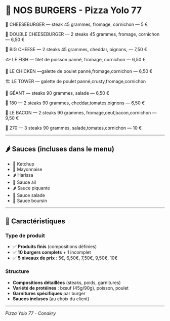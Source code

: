 # 🍔 NOS BURGERS - Pizza Yolo 77

🍔 CHEESEBURGER — steak 45 grammes, fromage, cornichon — 5 €

🍔 DOUBLE CHEESEBURGER — 2 steaks 45 grammes, fromage, cornichon — 6,50 €

🧀 BIG CHEESE — 2 steaks 45 grammes, cheddar, oignons, — 7,50 €

🐟 LE FISH — filet de poisson panné, fromage, cornichon — 6,50 €

🍗 LE CHICKEN —galette de poulet panné,fromage,cornichon  — 6,50 €

🏗️ LE TOWER — galette de poulet panné,crusty,fromage,cornichon 


🍔 GÉANT —  steaks 90 grammes, salade —  6,50 €

🍔 180 —   2 steaks 90 grammes, cheddar,tomates,oignons —  6,50 €

🥓 LE BACON — 2 steaks 90 grammes, fromage,oeuf,bacon,cornichon —  9,50 €

🍔 270 — 3 steaks 90 grammes, salade,tomates,cornichon —  10 €

---

## 🌶️ **Sauces** (incluses dans le menu)

- 🍅 Ketchup
- 🥄 Mayonnaise
- 🌶️ Harissa
- 🧄 Sauce ail
- 🌶️ Sauce piquante
- 🥗 Sauce salade
- 🧈 Sauce boursin

---

## 📝 **Caractéristiques**

### **Type de produit**
- ✅ **Produits finis** (compositions définies)
- ✅ **10 burgers complets** + 1 incomplet
- ✅ **5 niveaux de prix** : 5€, 6,50€, 7,50€, 9,50€, 10€

### **Structure**
- **Compositions détaillées** (steaks, poids, garnitures)
- **Variété de protéines** : bœuf (45g/90g), poisson, poulet
- **Garnitures spécifiques** par burger
- **Sauces incluses** (au choix du client)

---

*Pizza Yolo 77 - Conakry*